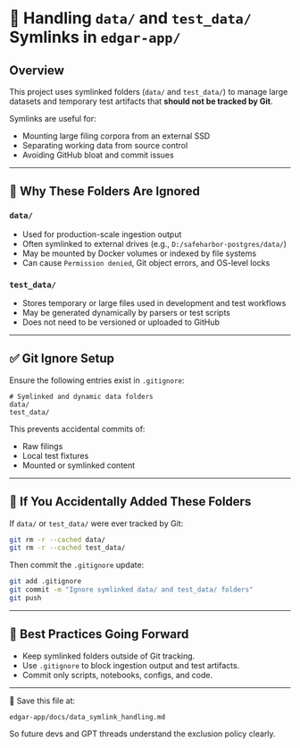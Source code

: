 # 🔗 Handling `data/` and `test_data/` Symlinks in `edgar-app/`

## Overview

This project uses symlinked folders (`data/` and `test_data/`) to manage large datasets and temporary test artifacts that **should not be tracked by Git**.

Symlinks are useful for:
- Mounting large filing corpora from an external SSD
- Separating working data from source control
- Avoiding GitHub bloat and commit issues

---

## 🚫 Why These Folders Are Ignored

### `data/`
- Used for production-scale ingestion output
- Often symlinked to external drives (e.g., `D:/safeharbor-postgres/data/`)
- May be mounted by Docker volumes or indexed by file systems
- Can cause `Permission denied`, Git object errors, and OS-level locks

### `test_data/`
- Stores temporary or large files used in development and test workflows
- May be generated dynamically by parsers or test scripts
- Does not need to be versioned or uploaded to GitHub

---

## ✅ Git Ignore Setup

Ensure the following entries exist in `.gitignore`:

```
# Symlinked and dynamic data folders
data/
test_data/
```

This prevents accidental commits of:
- Raw filings
- Local test fixtures
- Mounted or symlinked content

---

## 🧹 If You Accidentally Added These Folders

If `data/` or `test_data/` were ever tracked by Git:

```bash
git rm -r --cached data/
git rm -r --cached test_data/
```

Then commit the `.gitignore` update:

```bash
git add .gitignore
git commit -m "Ignore symlinked data/ and test_data/ folders"
git push
```

---

## 🧠 Best Practices Going Forward

- Keep symlinked folders outside of Git tracking.
- Use `.gitignore` to block ingestion output and test artifacts.
- Commit only scripts, notebooks, configs, and code.

---

📁 Save this file at:
```
edgar-app/docs/data_symlink_handling.md
```
So future devs and GPT threads understand the exclusion policy clearly.